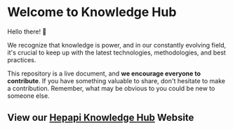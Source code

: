 # Welcome to Knowledge Hub

Hello there! 👋


We recognize that knowledge is power, and in our constantly evolving field, it's crucial to keep up with the latest technologies, methodologies, and best practices.


This repository is a live document, and **we encourage everyone to contribute**. If you have something valuable to share, don't hesitate to make a contribution. Remember, what may be obvious to you could be new to someone else.

## View our [Hepapi Knowledge Hub](https://hepapi.github.io/knowledge-hub/)  Website